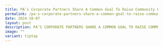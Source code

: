 ```yaml
---
title: PA’s Corporate Partners Share A Common Goal To Raise Community Partnership
permalink: /pa-s-corporate-partners-share-a-common-goal-to-raise-community-partnership/
date: 2024-10-07
layout: post
description: PA’S CORPORATE PARTNERS SHARE A COMMON GOAL TO RAISE COMMUNITY PARTNERSHIP
image: ""
variant: tiptap
---
```

